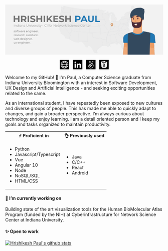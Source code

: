 <link href="style.css" rel="stylesheet"></link>

![Github Banner](./src/assets/githubbanner.png)

<p align='center'>
<a href="https://hrishikeshpaul.github.io"><img height="30" src="src/assets/icons/portfolio.svg" class="icons" ></a>&nbsp;&nbsp;
<a href="https://www.linkedin.com/in/hrishikeshpaul/"><img height="30" src="src/assets/icons/linkedin.svg"></a>&nbsp;&nbsp;
<a href="https://angel.co/u/hrishikesh-paul"><img height="30" src="src/assets/icons/angel.svg"></a>&nbsp;&nbsp;
<a href="https://drive.google.com/file/d/1uhexasJsa_7s_jEDtRe07bC52p2QEZa5/view?usp=sharing"><img height="30" src="src/assets/icons/cv.svg"></a>
</p>


Welcome to my GitHub! 👋 I'm Paul, a Computer Science graduate from Indiana University Bloomington with an interest in Software Development, UX Design and Artificial Intelligence - and seeking exciting opportunities related to the same.

As an international student, I have repeatedly been exposed to new cultures and diverse groups of people. This has made me able to quickly adapt to changes, and gain a broader perspective. I’m always curious about technology and enjoy learning. I am a detail oriented person and I keep my goals and tasks organized to maintain productivity.

<table>
    <tr>
        <th> ⚡ Proficient in</th>
        <th> 👌 Previously used</th>
    </tr>
    <tr>
        <td>
            <ul>
                <li>Python</li>
                <li>Javascript/Typescript</li>
                <li>Vue</li>
                <li>Angular 10</li>
                <li>Node</li>
                <li>NoSQL/SQL</li>
                <li>HTML/CSS</li>
            </ul>
        </td>
        <td>
            <ul>
                <li>Java</li>
                <li>C/C++</li>
                <li>React</li>
                <li>Android</li>
            </ul>
        </td>
    </tr>
</table>

<h4>🔭 I’m currently working on </h4>

Building state of the art visualization tools for the Human BioMolecular Atlas Program (funded by the NIH) at Cyberinfrastructure for Network Science Center at Indiana University.

<h4>✨ Open to work </h4>


[![Hrishikesh Paul's github stats](https://github-readme-stats.vercel.app/api?username=hrishikeshpaul)](https://github.com/anuraghazra/github-readme-stats)


<!--
**hrishikeshpaul/hrishikeshpaul** is a ✨ _special_ ✨ 👋 repository because its `README.md` (this file) appears on your GitHub profile.

Here are some ideas to get you started:

- 🔭 I’m currently working on ...
- 🌱 I’m currently learning ...
- 👯 I’m looking to collaborate on ...
- 🤔 I’m looking for help with ...
- 💬 Ask me about ...
- 📫 How to reach me: ...
- 😄 Pronouns: ...
- ⚡ Fun fact: ...
-->
